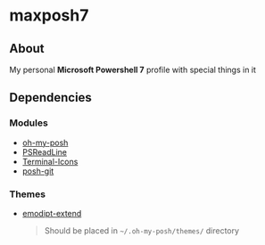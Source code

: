 # maxposh7

## About
My personal **Microsoft Powershell 7** profile with special things in it


## Dependencies
### Modules
- [oh-my-posh](https://github.com/JanDeDobbeleer/oh-my-posh)
- [PSReadLine](https://github.com/PowerShell/PSReadLine)
- [Terminal-Icons](https://github.com/devblackops/Terminal-Icons)
- [posh-git](https://github.com/dahlbyk/posh-git)

### Themes
- [emodipt-extend](https://github.com/JanDeDobbeleer/oh-my-posh/blob/main/themes/emodipt-extend.omp.json)
  > Should be placed in `~/.oh-my-posh/themes/` directory
